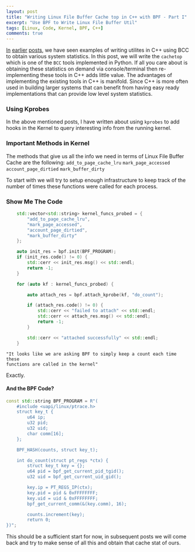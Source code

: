 ```yaml
---
layout: post
title: "Writing Linux File Buffer Cache top in C++ with BPF - Part I"
excerpt: "Use BPF to Write Linux File Buffer Util"
tags: [Linux, Code, Kernel, BPF, C++]
comments: true
---
```

[In](http://www.mycpu.org/writing-bpf-c++/)
[earlier](http://www.mycpu.org/bpf-c++-off-cpu/)
[posts](http://www.mycpu.org/debugging-c++-with-bpf/), we have seen examples of
writing utilites in C++ using BCC to obtain various system statistics. In this
post, we will write the ``cachetop`` which is one of the ``BCC`` tools
implemented in Python. If all you care about is obtaining these statistics on
demand via console/terminal then re-implementing these tools in C++ adds little
value. The advantages of implementing the existing tools in C++ is
manifold. Since C++ is more often used in building larger systems that can
benefit from having easy ready implementations that can provide low level system
statistics. 

### Using Kprobes
In the above mentioned posts, I have written about using ``kprobes`` to add
hooks in the Kernel to query interesting info from the running kernel.

### Important Methods in Kernel
The methods that give us all the info we need in terms of Linux File Buffer
Cache are the following:
``add_to_page_cache_lru``
``mark_page_accessed``
``account_page_dirtied``
``mark_buffer_dirty``

To start with we will try to setup enough infrastructure to keep track of the
number of times these functions were called for each process.

### Show Me The Code
```cpp
    std::vector<std::string> kernel_funcs_probed = {
        "add_to_page_cache_lru",
        "mark_page_accessed",
        "account_page_dirtied",
        "mark_buffer_dirty"
    };

    auto init_res = bpf.init(BPF_PROGRAM);
    if (init_res.code() != 0) {
        std::cerr << init_res.msg() << std::endl;
        return -1;
    }

    for (auto kf : kernel_funcs_probed) {

        auto attach_res = bpf.attach_kprobe(kf, "do_count");

        if (attach_res.code() != 0) {
            std::cerr << "failed to attach" << std::endl;
            std::cerr << attach_res.msg() << std::endl;
            return -1;
        }

        std::cerr << "attached successfully" << std::endl;
    }
```

```
"It looks like we are asking BPF to simply keep a count each time these
functions are called in the kernel"
```
Exactly.

#### And the BPF Code?
```cpp
const std::string BPF_PROGRAM = R"(
    #include <uapi/linux/ptrace.h>
    struct key_t {
        u64 ip;
        u32 pid;
        u32 uid;
        char comm[16];
    };

    BPF_HASH(counts, struct key_t);

    int do_count(struct pt_regs *ctx) {
        struct key_t key = {};
        u64 pid = bpf_get_current_pid_tgid();
        u32 uid = bpf_get_current_uid_gid();

        key.ip = PT_REGS_IP(ctx);
        key.pid = pid & 0xFFFFFFFF;
        key.uid = uid & 0xFFFFFFFF;
        bpf_get_current_comm(&(key.comm), 16);

        counts.increment(key);
        return 0;
})";
```
This should be a sufficient start for now, in subsequent posts we will come back
and try to make sense of all this and obtain that cache stat of ours.
